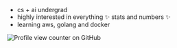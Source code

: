 * cs + ai undergrad
* highly interested in everything ✨ stats and numbers ✨
* learning aws, golang and docker

![Profile view counter on GitHub](https://komarev.com/ghpvc/?username=aarushisingh04)


<!--
**aarushisingh04/aarushisingh04** is a ✨ _special_ ✨ repository because its `README.md` (this file) appears on your GitHub profile.

Here are some ideas to get you started:

- 🔭 I’m currently working on ...
- 🌱 I’m currently learning ...
- 👯 I’m looking to collaborate on ...
- 🤔 I’m looking for help with ...
- 💬 Ask me about ...
- 📫 How to reach me: ...
- 😄 Pronouns: ...
- ⚡ Fun fact: ...
-->
